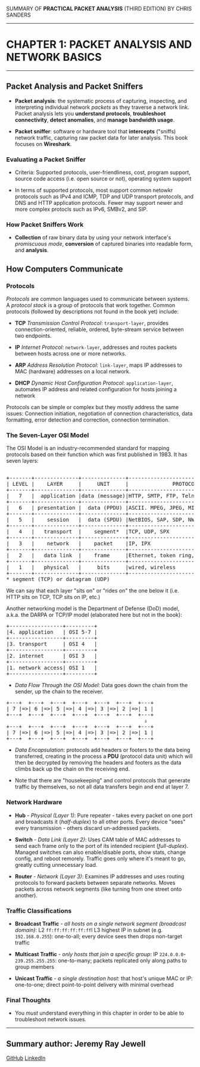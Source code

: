 SUMMARY OF 
**PRACTICAL PACKET ANALYSIS** 
(THIRD EDITION) BY CHRIS SANDERS

---

# CHAPTER 1: PACKET ANALYSIS AND NETWORK BASICS	

---

## Packet Analysis and Packet Sniffers

- **Packet analysis**: the systematic process of capturing, inspecting, and interpreting individual network *packets* as they traverse a network link. Packet analysis lets you **understand protocols**, **troubleshoot connectivity**, **detect anomalies**, and **manage bandwidth usage**.

- **Packet sniffer**: software or hardware tool that **intercepts** ("sniffs) network traffic, capturing raw packet data for later analysis. This book focuses on **Wireshark**.

### Evaluating a Packet Sniffer

- Criteria: Supported protocols, user-friendliness, cost, program support, source code access (i.e. open source or not), operating system support

- In terms of supported protocols, most support common netowkr protocols such as IPv4 and ICMP, TDP and UDP transport protocols, and DNS and HTTP application protocols. Fewer may support newer and more complex protocls such as IPv6, SMBv2, and SIP.

### How Packet Sniffers Work

- **Collection** of raw binary data by using your network interface's *promiscuous mode*, **conversion** of captured binaries into readable form, and **analysis**.

## How Computers Communicate

### Protocols

*Protocols* are common languages used to communicate between systems. A *protocol stack* is a group of protocols that work together. Common protocols (followed by descriptions not found in the book yet) include:

- **TCP** *Transmission Control Protocol*: `transport-layer`, provides connection-oriented, reliable, ordered, byte-stream service between two endpoints.

- **IP** *Internet Protocol*: `network-layer`, addresses and routes packets between hosts across one or more networks.

- **ARP** *Address Resolution Protocol*: `link-layer`, maps IP addresses to MAC (hardware) addresses on a local network.

- **DHCP** *Dynamic Host Configuration Protocol*: `application-layer`, automates IP address and related configuration for hosts joining a network

Protocols can be simple or complex but they mostly address the same issues: Connection initiation, negotiation of connection characteristics, data formatting, error detection and correction, connection termination.

### The Seven-Layer OSI Model

The OSI Model is an industry-recommended standard for mapping protocols based on their function which was first published in 1983. It has seven layers:
<pre markdown>                                                               
+-------+--------------+--------------+-------------------------------------+
| LEVEL |    LAYER     |     UNIT     |              PROTOCOLS              |
+-------+--------------+--------------+-------------------------------------+
|   7   |  application |data (message)|HTTP, SMTP, FTP, Telnet              |
+-------+--------------+--------------+-------------------------------------+
|   6   | presentation |  data (PPDU) |ASCII. MPEG, JPEG, MIDI              |
+-------+--------------+--------------+-------------------------------------+
|   5   |    session   |  data (SPDU) |NetBIOS, SAP, SDP, NWLink            |
+-------+--------------+--------------+-------------------------------------+
|   4   |   transport  |    segment*  |TCP, UDP, SPX                        |
+-------+--------------+--------------+-------------------------------------+
|   3   |    network   |    packet    |IP, IPX                              |
+-------+--------------+--------------+-------------------------------------+
|   2   |   data link  |    frame     |Ethernet, token ring, FDDI, AppleTalk|
+-------+--------------+--------------+-------------------------------------+
|   1   |   physical   |     bits     |wired, wireless                      |
+-------+--------------+--------------+-------------------------------------+
* segment (TCP) or datagram (UDP)
</pre>
We can say that each layer "sits on" or "rides on" the one below it (i.e. HTTP sits on TCP, TCP sits on IP, etc.)

Another networking model is the Department of Defense (DoD) model, a.k.a. the DARPA or TCP/IP model (elaborated here but not in the book):
<pre markdown>
+-----------------+---------+
|4. application   | OSI 5-7 |
+-----------------+---------+
|3. transport     | OSI 4   |
+-----------------+---------+
|2. internet      | OSI 3   |
+-----------------+---------+
|1. network access| OSI 1   |
+-----------------+---------+
</pre>

- *Data Flow Through the OSI Model*: Data goes down the chain from the sender, up the chain to the receiver.
<pre markdown>
+---+  +---+  +---+  +---+  +---+  +---+  +---+
| 7 |=>| 6 |=>| 5 |=>| 4 |=>| 3 |=>| 2 |=>| 1 |
+---+  +---+  +---+  +---+  +---+  +---+  +---+
                                            ⇓
+---+  +---+  +---+  +---+  +---+  +---+  +---+
| 7 |=>| 6 |=>| 5 |=>| 4 |=>| 3 |=>| 2 |=>| 1 |
+---+  +---+  +---+  +---+  +---+  +---+  +---+
</pre>

- *Data Encapsulation*: protocols add headers or footers to the data being transferred, creating in the process a **PDU** (protocol data unit) which will then be decrypted by removing the headers and footers as the data climbs back up the chain on the receiving end.

- Note that there are "housekeeping" and control protocols that generate traffic by themselves, so not all data transfers begin and end at layer 7.

### Network Hardware

- **Hub** - *Physical (Layer 1)*: Pure repeater - takes every packet on one port and broadcasts it (*half-duplex*) to all other ports. Every device "sees" every transmission - others discard un-addressed packets.

- **Switch** - *Data Link (Layer 2)*: Uses CAM table of MAC addresses to send each frame only to the port of its intended recipient (*full-duplex*). Managed switches can also enable/disable ports, show stats, change config, and reboot remorely. Traffic goes only where it's meant to go, greatly cutting unnecessary load.

- **Router** - *Network (Layer 3)*: Examines IP addresses and uses routing protocols to forward packets between separate networks. Moves packets across network segments (like turning from one street onto another).

### Traffic Classifications

- **Broadcast Traffic** - *all hosts on a single network segment (broadcast domain)*: L2 `ff:ff:ff:ff:ff:ff`l L3 highest IP in subnet (e.g. `192.168.0.255`): one-to-all; every device sees then drops non-target traffic

- **Multicast Traffic** - *only hosts that join a specific group*: IP `224.0.0.0`-`239.255.255.255`: one-to-many; packets replicated only along paths to group members

- **Unicast Traffic** - *a single destination host*: that host's unique MAC or IP: one-to-one; direct point-to-point delivery with minimal overhead

### Final Thoughts

- You *must* understand everything in this chapter in order to be able to troubleshoot network issues.

---

## Summary author: **Jeremy Ray Jewell**
[GitHub](https://github.com/jeremyrayjewell)
[LinkedIn](https://www.linkedin.com/in/jeremyrayjewell)